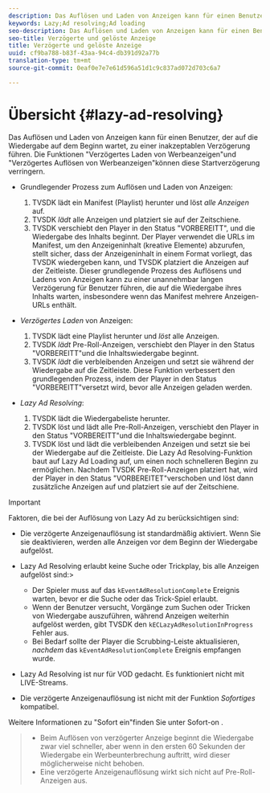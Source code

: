 ```yaml
---
description: Das Auflösen und Laden von Anzeigen kann für einen Benutzer, der auf die Wiedergabe auf dem Beginn wartet, zu einer inakzeptablen Verzögerung führen. Die Funktionen "Verzögertes Laden von Werbeanzeigen"und "Verzögertes Auflösen von Werbeanzeigen"können diese Startverzögerung verringern.
keywords: Lazy;Ad resolving;Ad loading
seo-description: Das Auflösen und Laden von Anzeigen kann für einen Benutzer, der auf die Wiedergabe auf dem Beginn wartet, zu einer inakzeptablen Verzögerung führen. Die Funktionen "Verzögertes Laden von Werbeanzeigen"und "Verzögertes Auflösen von Werbeanzeigen"können diese Startverzögerung verringern.
seo-title: Verzögerte und gelöste Anzeige
title: Verzögerte und gelöste Anzeige
uuid: cf9ba788-b83f-43aa-94c4-db391d92a77b
translation-type: tm+mt
source-git-commit: 0eaf0e7e7e61d596a51d1c9c837ad072d703c6a7

---
```



# Übersicht {#lazy-ad-resolving}

Das Auflösen und Laden von Anzeigen kann für einen Benutzer, der auf die Wiedergabe auf dem Beginn wartet, zu einer inakzeptablen Verzögerung führen. Die Funktionen &quot;Verzögertes Laden von Werbeanzeigen&quot;und &quot;Verzögertes Auflösen von Werbeanzeigen&quot;können diese Startverzögerung verringern.

* Grundlegender Prozess zum Auflösen und Laden von Anzeigen:

   1. TVSDK lädt ein Manifest (Playlist) herunter und löst *alle Anzeigen* auf.
   1. TVSDK *lädt* alle Anzeigen und platziert sie auf der Zeitschiene.
   1. TVSDK verschiebt den Player in den Status &quot;VORBEREITT&quot;, und die Wiedergabe des Inhalts beginnt.
   Der Player verwendet die URLs im Manifest, um den Anzeigeninhalt (kreative Elemente) abzurufen, stellt sicher, dass der Anzeigeninhalt in einem Format vorliegt, das TVSDK wiedergeben kann, und TVSDK platziert die Anzeigen auf der Zeitleiste. Dieser grundlegende Prozess des Auflösens und Ladens von Anzeigen kann zu einer unannehmbar langen Verzögerung für Benutzer führen, die auf die Wiedergabe ihres Inhalts warten, insbesondere wenn das Manifest mehrere Anzeigen-URLs enthält.

* *Verzögertes Laden* von Anzeigen:

   1. TVSDK lädt eine Playlist herunter und *löst* alle Anzeigen.
   1. TVSDK *lädt* Pre-Roll-Anzeigen, verschiebt den Player in den Status &quot;VORBEREITT&quot;und die Inhaltswiedergabe beginnt.
   1. TVSDK *lädt* die verbleibenden Anzeigen und setzt sie während der Wiedergabe auf die Zeitleiste.
   Diese Funktion verbessert den grundlegenden Prozess, indem der Player in den Status &quot;VORBEREITT&quot;versetzt wird, bevor alle Anzeigen geladen werden.

* *Lazy Ad Resolving*:

   1. TVSDK lädt die Wiedergabeliste herunter.
   1. TVSDK löst und lädt alle Pre-Roll-Anzeigen, verschiebt den Player in den Status &quot;VORBEREITT&quot;und die Inhaltswiedergabe beginnt.
   1. TVSDK löst und lädt die verbleibenden Anzeigen und setzt sie bei der Wiedergabe auf die Zeitleiste.
   Die Lazy Ad Resolving-Funktion baut auf Lazy Ad Loading auf, um einen noch schnelleren Beginn zu ermöglichen. Nachdem TVSDK Pre-Roll-Anzeigen platziert hat, wird der Player in den Status &quot;VORBEREITET&quot;verschoben und löst dann zusätzliche Anzeigen auf und platziert sie auf der Zeitschiene.

>[!IMPORTANT]
>
>Faktoren, die bei der Auflösung von Lazy Ad zu berücksichtigen sind:
>
>* Die verzögerte Anzeigenauflösung ist standardmäßig aktiviert. Wenn Sie sie deaktivieren, werden alle Anzeigen vor dem Beginn der Wiedergabe aufgelöst.
>* Lazy Ad Resolving erlaubt keine Suche oder Trickplay, bis alle Anzeigen aufgelöst sind:>
   >    * Der Spieler muss auf das `kEventAdResolutionComplete` Ereignis warten, bevor er die Suche oder das Trick-Spiel erlaubt.
   >    * Wenn der Benutzer versucht, Vorgänge zum Suchen oder Tricken von Wiedergabe auszuführen, während Anzeigen weiterhin aufgelöst werden, gibt TVSDK den `kECLazyAdResolutionInProgress` Fehler aus.
   >    * Bei Bedarf sollte der Player die Scrubbing-Leiste aktualisieren, *nachdem* das `kEventAdResolutionComplete` Ereignis empfangen wurde.
>
>* Lazy Ad Resolving ist nur für VOD gedacht. Es funktioniert nicht mit LIVE-Streams.
>* Die verzögerte Anzeigenauflösung ist nicht mit der Funktion *Sofortiges* kompatibel.
>
>  

Weitere Informationen zu &quot;Sofort ein&quot;finden Sie unter Sofort-on .
>
>* Beim Auflösen von verzögerter Anzeige beginnt die Wiedergabe zwar viel schneller, aber wenn in den ersten 60 Sekunden der Wiedergabe ein Werbeunterbrechung auftritt, wird dieser möglicherweise nicht behoben.
>* Eine verzögerte Anzeigenauflösung wirkt sich nicht auf Pre-Roll-Anzeigen aus.